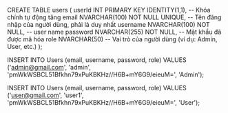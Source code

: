 CREATE TABLE users (
    userId INT PRIMARY KEY IDENTITY(1,1), -- Khóa chính tự động tăng
	email NVARCHAR(100) NOT NULL UNIQUE, -- Tên đăng nhập của người dùng, phải là duy nhất
    username NVARCHAR(100) NOT NULL, -- user name
    password NVARCHAR(255) NOT NULL, -- Mật khẩu đã được mã hóa
    role NVARCHAR(50) -- Vai trò của người dùng (ví dụ: Admin, User, etc.)
);

INSERT INTO Users (email, username, password, role)
VALUES ('admin@gmail.com', 'admin', 'pmWkWSBCL51Bfkhn79xPuKBKHz//H6B+mY6G9/eieuM=', 'Admin');

INSERT INTO Users (email, username, password, role)
VALUES ('user@gmail.com', 'user1', 'pmWkWSBCL51Bfkhn79xPuKBKHz//H6B+mY6G9/eieuM=', 'User');
